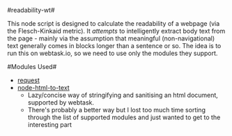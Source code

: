 #readability-wt#

This node script is designed to calculate the readability of a webpage (via the Flesch-Kinkaid metric). It *attempts* to intelligently extract body text from the page - mainly via the assumption that meaningful (non-navigational) text generally comes in blocks longer than a sentence or so. The idea is to run this on webtask.io, so we need to use only the modules they support.

#Modules Used#
- [request](https://github.com/request/request)
- [node-html-to-text](https://github.com/werk85/node-html-to-text)
  - Lazy/concise way of stringifying and sanitising an html document, supported by webtask.
  - There's probably a better way but I lost too much time sorting
  through the list of supported modules and just wanted to get to the
interesting part 


